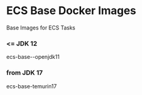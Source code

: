 # ECS Base Docker Images

Base Images for ECS Tasks

### <= JDK 12
ecs-base--openjdk11

### from JDK 17
ecs-base-temurin17

